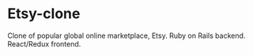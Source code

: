 # Etsy-clone
Clone of popular global online marketplace, Etsy. Ruby on Rails backend. React/Redux frontend.
